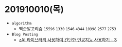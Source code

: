﻿# 201910010(목)
- `algorithm`
  - 백준알고리즘 `15596` `1330` `1546` `4344` `10998` `2577` `2753` 
- `Blog Posting`
  - [zAI 라이브러리 사용하여 간단한 인공지능 사용하기 - 3](https://enfanthoon.tistory.com/88)

